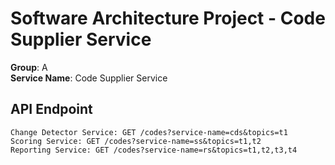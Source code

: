 # Software Architecture Project - Code Supplier Service
**Group**: A\
**Service Name**: Code Supplier Service

## API Endpoint
```
Change Detector Service: GET /codes?service-name=cds&topics=t1
Scoring Service: GET /codes?service-name=ss&topics=t1,t2
Reporting Service: GET /codes?service-name=rs&topics=t1,t2,t3,t4
```

